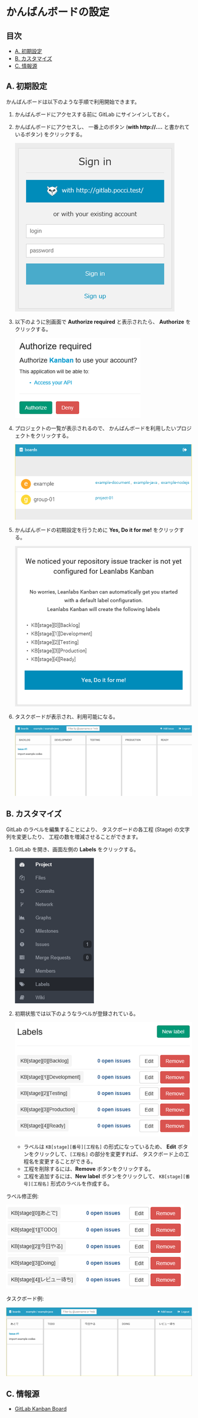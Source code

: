 かんばんボードの設定
====================

目次
----
*   [A. 初期設定](#a-)
*   [B. カスタマイズ](#b-)
*   [C. 情報源](#c-)


A. 初期設定
-----------
かんばんボードは以下のような手順で利用開始できます。

1.  かんばんボードにアクセスする前に GitLab にサインインしておく。
2.  かんばんボードにアクセスし、
    一番上のボタン (**with http://....** と書かれているボタン)
    をクリックする。

    ![サインイン画面](images/kanban-sign-in.png)

3.  以下のように別画面で **Authorize required** と表示されたら、
    **Authorize** をクリックする。

    ![認証画面](images/kanban-authorize-required.png)

4.  プロジェクトの一覧が表示されるので、
    かんばんボードを利用したいプロジェクトをクリックする。

    ![プロジェクト一覧](images/kanban-boards.png)

5.  かんばんボードの初期設定を行うために **Yes, Do it for me!**
    をクリックする。

    ![初期設定](images/kanban-configure.png)

6.  タスクボードが表示され、利用可能になる。

    ![タスクボード](images/kanban-taskboard.png)


B. カスタマイズ
---------------
GitLab のラベルを編集することにより、
タスクボードの各工程 (Stage) の文字列を変更したり、
工程の数を増減させることができます。

1.  GitLab を開き、画面左側の **Labels** をクリックする。

    ![Labels](images/gitlab-labels.png)

2.  初期状態では以下のようなラベルが登録されている。

    ![ラベル一覧](images/gitlab-labels-list.png)

    *   ラベルは `KB[stage][番号][工程名]` の形式になっているため、
        **Edit** ボタンをクリックして、`[工程名]` の部分を変更すれば、
        タスクボード上の工程名を変更することができる。
    *   工程を削除するには、**Remove** ボタンをクリックする。
    *   工程を追加するには、**New label** ボタンをクリックして、
        `KB[stage][番号][工程名]` 形式のラベルを作成する。

ラベル修正例:

![修正したラベル](images/gitlab-labels-list-updated.png)


タスクボード例:

![修正されたタスクボード](images/kanban-taskboard-updated.png)


C. 情報源
---------
*   [GitLab Kanban Board](http://kanban.leanlabs.io/)
